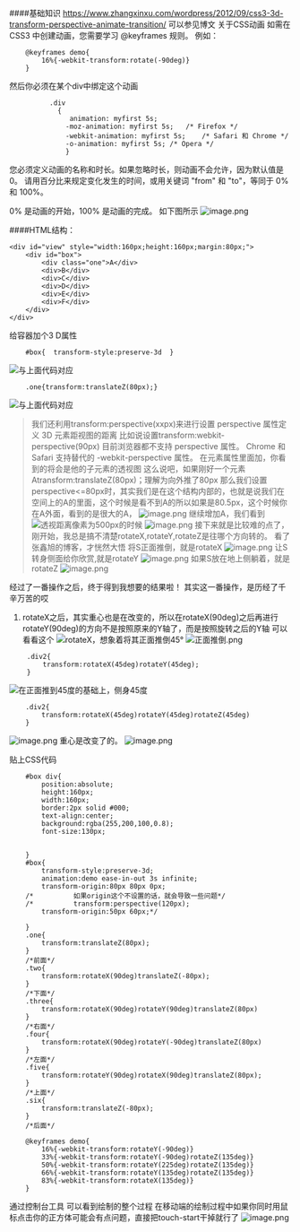 ####基础知识
https://www.zhangxinxu.com/wordpress/2012/09/css3-3d-transform-perspective-animate-transition/
可以参见博文
关于CSS动画
如需在 CSS3 中创建动画，您需要学习 @keyframes 规则。
例如：

        @keyframes demo{
            16%{-webkit-transform:rotate(-90deg)}
        }
然后你必须在某个div中绑定这个动画

              .div
                {
                   animation: myfirst 5s;
                  -moz-animation: myfirst 5s;   /* Firefox */
                  -webkit-animation: myfirst 5s;    /* Safari 和 Chrome */
                  -o-animation: myfirst 5s; /* Opera */
                  }
您必须定义动画的名称和时长。如果忽略时长，则动画不会允许，因为默认值是 0。
请用百分比来规定变化发生的时间，或用关键词 "from" 和 "to"，等同于 0% 和 100%。

0% 是动画的开始，100% 是动画的完成。
如下图所示
![image.png](https://upload-images.jianshu.io/upload_images/7728915-75b9155fed9d0c86.png?imageMogr2/auto-orient/strip%7CimageView2/2/w/1240)



####HTML结构：

    <div id="view" style="width:160px;height:160px;margin:80px;">
        <div id="box">
            <div class="one">A</div>
            <div>B</div>
            <div>C</div>
            <div>D</div>
            <div>E</div>
            <div>F</div>
        </div>
    </div>

给容器加个3 D属性      

        #box{  transform-style:preserve-3d  }
![与上面代码对应](https://upload-images.jianshu.io/upload_images/7728915-bbfa09a6a78c77b1.png?imageMogr2/auto-orient/strip%7CimageView2/2/w/1240)


        .one{transform:translateZ(80px);}
![与上面代码对应](https://upload-images.jianshu.io/upload_images/7728915-0a9e7eb141eac83c.png?imageMogr2/auto-orient/strip%7CimageView2/2/w/1240)

>我们还利用transform:perspective(xxpx)来进行设置
perspective 属性定义 3D 元素距视图的距离
比如说设置transform:webkit-perspective(90px)
目前浏览器都不支持 perspective 属性。
Chrome 和 Safari 支持替代的 -webkit-perspective 属性。
在元素属性里面加，你看到的将会是他的子元素的透视图
这么说吧，如果刚好一个元素Atransform:translateZ(80px)；理解为向外推了80px
那么我们设置perspective<=80px时，其实我们是在这个结构内部的，也就是说我们在空间上的A的里面，这个时候是看不到A的所以如果是80.5px，这个时候你在A外面，看到的是很大的A，
![image.png](https://upload-images.jianshu.io/upload_images/7728915-6a95c0b660c0f3ea.png?imageMogr2/auto-orient/strip%7CimageView2/2/w/1240)
继续增加A，我们看到
![透视距离像素为500px的时候](https://upload-images.jianshu.io/upload_images/7728915-982896e61bb5182a.png?imageMogr2/auto-orient/strip%7CimageView2/2/w/1240)
![image.png](https://upload-images.jianshu.io/upload_images/7728915-5231a3751e66bfb1.png?imageMogr2/auto-orient/strip%7CimageView2/2/w/1240)
接下来就是比较难的点了，刚开始，我总是搞不清楚rotateX,rotateY,rotateZ是往哪个方向转的。
看了张鑫旭的博客，才恍然大悟
将S正面推倒，就是rotateX
![image.png](https://upload-images.jianshu.io/upload_images/7728915-40540286e033fb27.png?imageMogr2/auto-orient/strip%7CimageView2/2/w/1240)
让S转身侧面给你欣赏,就是rotateY
![image.png](https://upload-images.jianshu.io/upload_images/7728915-ba967eb2c942be2c.png?imageMogr2/auto-orient/strip%7CimageView2/2/w/1240)
如果S放在地上侧躺着，就是rotateZ
![image.png](https://upload-images.jianshu.io/upload_images/7728915-2b31034a72045bc9.png?imageMogr2/auto-orient/strip%7CimageView2/2/w/1240)

经过了一番操作之后，终于得到我想要的结果啦！
其实这一番操作，是历经了千辛万苦的哎
1. rotateX之后，其实重心也是在改变的，所以在rotateX(90deg)之后再进行rotateY(90deg)的方向不是按照原来的Y轴了，而是按照旋转之后的Y轴
可以看看这个
![rotateX，想象着将其正面推倒45°](https://upload-images.jianshu.io/upload_images/7728915-6ea430ef0fdfc633.png?imageMogr2/auto-orient/strip%7CimageView2/2/w/1240)
![正面推倒.png](https://upload-images.jianshu.io/upload_images/7728915-2367ca0c3fa6cf92.png?imageMogr2/auto-orient/strip%7CimageView2/2/w/1240)

        .div2{
            transform:rotateX(45deg)rotateY(45deg);
        }
![在正面推到45度的基础上，侧身45度](https://upload-images.jianshu.io/upload_images/7728915-c0c761f0166e791e.png?imageMogr2/auto-orient/strip%7CimageView2/2/w/1240)

        .div2{
            transform:rotateX(45deg)rotateY(45deg)rotateZ(45deg)
        }
![image.png](https://upload-images.jianshu.io/upload_images/7728915-fcb136ec16178251.png?imageMogr2/auto-orient/strip%7CimageView2/2/w/1240)
重心是改变了的。
![image.png](https://upload-images.jianshu.io/upload_images/7728915-5610b1ee9ab78976.png?imageMogr2/auto-orient/strip%7CimageView2/2/w/1240)

贴上CSS代码

        #box div{
            position:absolute;
            height:160px;
            width:160px;
            border:2px solid #000;
            text-align:center;
            background:rgba(255,200,100,0.8);
            font-size:130px;

            
        }
        #box{
            transform-style:preserve-3d;
            animation:demo ease-in-out 3s infinite;
            transform-origin:80px 80px 0px; 
        /*          如果origin这个不设置的话，就会导致一些问题*/
        /*          transform:perspective(120px);
            transform-origin:50px 60px;*/

        }
        .one{
            transform:translateZ(80px);
        }
        /*前面*/
        .two{
            transform:rotateX(90deg)translateZ(-80px);
        }
        /*下面*/
        .three{
            transform:rotateX(90deg)rotateY(90deg)translateZ(80px)
        }
        /*右面*/
        .four{
            transform:rotateX(90deg)rotateY(-90deg)translateZ(80px)
        }
        /*左面*/
        .five{
            transform:rotateY(90deg)rotateX(90deg)translateZ(80px);
        }
        /*上面*/
        .six{
            transform:translateZ(-80px);
        }
        /*后面*/

        @keyframes demo{
            16%{-webkit-transform:rotateY(-90deg)}
            33%{-webkit-transform:rotateY(-90deg)rotateZ(135deg)}
            50%{-webkit-transform:rotateY(225deg)rotateZ(135deg)}
            66%{-webkit-transform:rotateY(135deg)rotateZ(135deg)}
            83%{-webkit-transform:rotateX(135deg)}
        }
通过控制台工具
可以看到绘制的整个过程
在移动端的绘制过程中如果你同时用鼠标点击你的正方体可能会有点问题，直接把touch-start干掉就行了
![image.png](https://upload-images.jianshu.io/upload_images/7728915-85ee069d42ea3f64.png?imageMogr2/auto-orient/strip%7CimageView2/2/w/1240)















